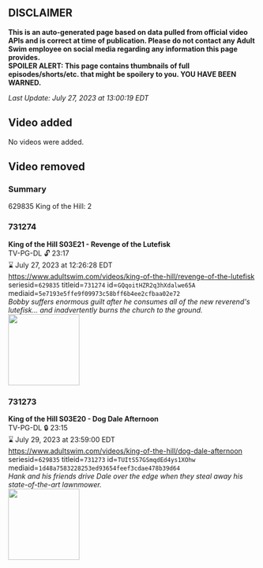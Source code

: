 ## DISCLAIMER
**This is an auto-generated page based on data pulled from official video APIs and is correct at time of publication. Please do not contact any Adult Swim employee on social media regarding any information this page provides.**  
**SPOILER ALERT: This page contains thumbnails of full episodes/shorts/etc. that might be spoilery to you. YOU HAVE BEEN WARNED.**  

_Last Update: July 27, 2023 at 13:00:19 EDT_
## Video added
No videos were added.  
## Video removed
### Summary
629835 King of the Hill: 2  
### 731274
**King of the Hill S03E21 - Revenge of the Lutefisk**  
TV-PG-DL 🔓 23:17  
⌛ July 27, 2023 at 12:26:28 EDT  
https://www.adultswim.com/videos/king-of-the-hill/revenge-of-the-lutefisk  
seriesid=`629835` titleid=`731274` id=`GQqoitHZR2q3hXdalwe65A` mediaid=`5e7193e5ffe9f09973c58bff6b4ee2cfbaa02e72`  
_Bobby suffers enormous guilt after he consumes all of the new reverend's lutefisk... and inadvertently burns the church to the ground._  
<a href="https://media.cdn.adultswim.com/uploads/20220726/thumbnails/2_227261357446-KingOfTheHill_319_RevengeOfTheLutefisk.png"><img src="https://media.cdn.adultswim.com/uploads/20220726/thumbnails/2_227261357446-KingOfTheHill_319_RevengeOfTheLutefisk.png" height="144px" /></a>
### 731273
**King of the Hill S03E20 - Dog Dale Afternoon**  
TV-PG-DL 🔒 23:15  
⌛ July 29, 2023 at 23:59:00 EDT  
https://www.adultswim.com/videos/king-of-the-hill/dog-dale-afternoon  
seriesid=`629835` titleid=`731273` id=`TUItS57GSmqdEd4ys1XOhw` mediaid=`1d48a7583228253ed93654feef3cdae478b39d64`  
_Hank and his friends drive Dale over the edge when they steal away his state-of-the-art lawnmower._  
<a href="https://media.cdn.adultswim.com/uploads/20220726/thumbnails/2_227261356548-KingOfTheHill_317_DogDaleAfternoon.png"><img src="https://media.cdn.adultswim.com/uploads/20220726/thumbnails/2_227261356548-KingOfTheHill_317_DogDaleAfternoon.png" height="144px" /></a>
